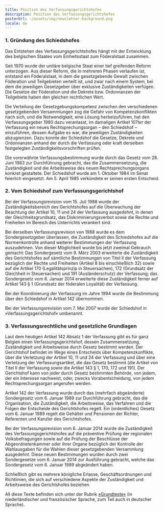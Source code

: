 ```yaml
---
title: Position des Verfassungsgerichtshofes
description: Position des Verfassungsgerichtshofes
posterUrl: ~/assets/img/newsletter-background.png
locale: de
---
```


### 1\. Gründung des Schiedshofes

Das Entstehen des Verfassungsgerichtshofes hängt mit der Entwicklung des belgischen Staates vom Einheitsstaat zum Föderalstaat zusammen.

Seit 1970 wurde der unitäre belgische Staat einer tief greifenden Reform unterzogen. Aus dieser Reform, die in mehreren Phasen verlaufen ist, entstand ein Föderalstaat, in dem die gesetzgebende Gewalt zwischen Föderation und Teilgebieten verteilt ist, und zwar nach einem System, bei dem die jeweiligen Gesetzgeber über exklusive Zuständigkeiten verfügen. Die Gesetze der Föderation und die Dekrete bzw. Ordonnanzen der Teilgebiete haben den gleichen rechtlichen Wert.

Die Verteilung der Gesetzgebungskompetenz zwischen den verschiedenen gesetzgebenden Versammlungen zog die Gefahr von Kompetenzkonflikten nach sich, und die Notwendigkeit, eine Lösung herbeizuführen, hat den Verfassungsgeber 1980 dazu veranlasst, im damaligen Artikel 107*ter* der Verfassung ein neues Rechtsprechungsorgan – den Schiedshof – einzuführen, dessen Aufgabe es war, die jeweiligen Zuständigkeiten abzugrenzen. Dazu konnte der Schiedshof die Gesetze, Dekrete und Ordonnanzen anhand der durch die Verfassung oder kraft derselben festgelegten Zuständigkeitsvorschriften prüfen.

Die vorerwähnte Verfassungsbestimmung wurde durch das Gesetz vom 28. Juni 1983 zur Durchführung gebracht, das die Zusammensetzung, die Zuständigkeit und die Arbeitsweise des neuen Rechtsprechungsorgans konkret gestaltete. Der Schiedshof wurde am 1. Oktober 1984 im Senat feierlich eingesetzt. Am 5. April 1985 verkündete er seinen ersten Entscheid.

### 2\. Vom Schiedshof zum Verfassungsgerichtshof

Bei der Verfassungsrevision vom 15. Juli 1988 wurde der Zuständigkeitsbereich des Gerichtshofes auf die Überwachung der Beachtung der Artikel 10, 11 und 24 der Verfassung ausgedehnt, in denen der Gleichheitsgrundsatz, das Diskriminierungsverbot sowie die Rechte und Freiheiten im Bereich des Unterrichts verankert sind.

Bei derselben Verfassungsrevision von 1988 wurde es dem Sondergesetzgeber überlassen, die Zuständigkeit des Schiedshofes auf die Normenkontrolle anhand weiterer Bestimmungen der Verfassung auszudehnen. Von dieser Möglichkeit wurde bis jetzt zweimal Gebrauch gemacht: Das Sondergesetz vom 9. März 2003 erweiterte die Zuständigkeit des Gerichtshofes auf sämtliche Bestimmungen von Titel II der Verfassung bezüglich der Rechte und Freiheiten (Artikel 8 bis einschließlich 32) sowie auf die Artikel 170 (Legalitätsprinzip in Steuersachen), 172 (Grundsatz der Gleichheit in Steuersachen) und 191 (Ausländerschutz) der Verfassung; das Sondergesetz vom 6. Januar 2014 erweiterte diese Zuständigkeit ferner auf Artikel 143 § 1 (Grundsatz der föderalen Loyalität) der Verfassung.

Bei der Koordinierung der Verfassung im Jahre 1994 wurde die Bestimmung über den Schiedshof in Artikel 142 übernommen.

Bei der Verfassungsrevision vom 7. Mai 2007 wurde der Schiedshof in »Verfassungsgerichtshof« umbenannt.

### 3\. Verfassungsrechtliche und gesetzliche Grundlagen

Laut dem heutigen Artikel 142 Absatz 1 der Verfassung gibt es für ganz Belgien einen Verfassungsgerichtshof, dessen Zusammensetzung, Zuständigkeit und Arbeitsweise durch Gesetz bestimmt werden. Der Gerichtshof befindet im Wege eines Entscheids über Kompetenzkonflikte, über die Verletzung der Artikel 10, 11 und 24 der Verfassung und über eine Verletzung der Verfassungsartikel, die das Gesetz bestimmt (die Artikel von Titel II der Verfassung sowie die Artikel 143 § 1, 170, 172 und 191). Der Gerichtshof kann von jeder durch Gesetz bestimmten Behörde, von jedem, der ein Interesse nachweist, oder, zwecks Vorabentscheidung, von jedem Rechtsprechungsorgan angerufen werden.

Artikel 142 der Verfassung wurde durch das (mehrfach abgeänderte) Sondergesetz vom 6. Januar 1989 zur Durchführung gebracht, das die Organisation, die Zuständigkeit, die Arbeitsweise, das Verfahren und die Folgen der Entscheide des Gerichtshofes regelt. Ein (ordentliches) Gesetz vom 6. Januar 1989 regelt die Gehälter und Pensionen der Richter, Referenten und Kanzler des Gerichtshofes.

Bei der Verfassungsrevision vom 6. Januar 2014 wurde die Zuständigkeit des Verfassungsgerichtshofes auf die präventive Prüfung der regionalen Volksbefragungen sowie auf die Prüfung der Beschlüsse der Abgeordnetenkammer oder ihrer Organe bezüglich der Kontrolle der Wahlausgaben für die Wahlen dieser gesetzgebenden Versammlung ausgedehnt. Diese neuen Bestimmungen wurden durch zwei Sondergesetze vom 6. Januar 2014 zur Ausführung gebracht, welche das Sondergesetz vom 6. Januar 1989 abgeändert haben.

Schließlich gibt es mehrere königliche Erlasse, Geschäftsordnungen und Richtlinien, die sich auf verschiedene Aspekte der Zuständigkeit und Arbeitsweise des Gerichtshofes beziehen.

All diese Texte befinden sich unter der Rubrik <a aria-label="Klicken Sie hier, um zur Seite mit den grundlegenden Texten zu gelangen" href="/de/court/basic-text">»Grundtexte«</a> (in niederländischer und französischer Sprache, zum Teil auch in deutscher Sprache).
